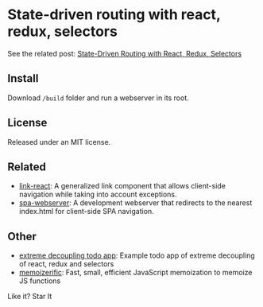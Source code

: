 # State-driven routing with react, redux, selectors
See the related post: [State-Driven Routing with React, Redux, Selectors](http://www.thinkloop.com/article/state-driven-routing-react-redux-selectors/)

## Install

Download `/build` folder and run a webserver in its root.

## License

Released under an MIT license.

## Related
- [link-react](https://github.com/thinkloop/link-react): A generalized link <a> component that allows client-side navigation while taking into account exceptions.
- [spa-webserver](https://github.com/thinkloop/spa-webserver): A development webserver that redirects to the nearest index.html for client-side SPA navigation.


## Other
- [extreme decoupling todo app](https://github.com/thinkloop/todo-app/): Example todo app of extreme decoupling of react, redux and selectors
- [memoizerific](https://github.com/thinkloop/memoizerific/): Fast, small, efficient JavaScript memoization to memoize JS functions

Like it? Star It
